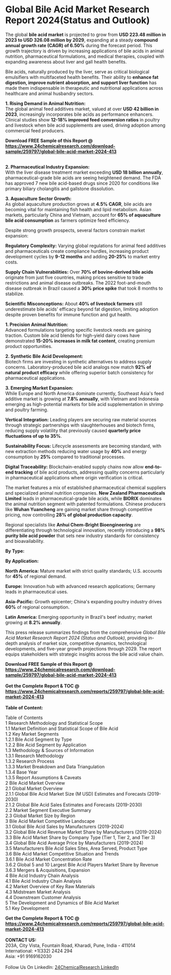 <h1>Global Bile Acid Market Research Report 2024(Status and Outlook)</h1><p>The global <strong>bile acid market</strong> is projected to grow from <strong>USD 223.48 million in 2023 to USD 326.08 million by 2029</strong>, expanding at a steady <strong>compound annual growth rate (CAGR) of 6.50%</strong> during the forecast period. This growth trajectory is driven by increasing applications of bile acids in animal nutrition, pharmaceutical formulations, and medical therapies, coupled with expanding awareness about liver and gall health benefits.</p><p>Bile acids, naturally produced by the liver, serve as critical biological emulsifiers with multifaceted health benefits. Their ability to <strong>enhance fat digestion, improve nutrient absorption, and support liver function</strong> has made them indispensable in therapeutic and nutritional applications across healthcare and animal husbandry sectors.</p><p><strong>1. Rising Demand in Animal Nutrition:</strong><br>
The global animal feed additives market, valued at over <strong>USD 42 billion in 2023</strong>, increasingly incorporates bile acids as performance enhancers. Clinical studies show <strong>12-18% improved feed conversion ratios</strong> in poultry and livestock when bile acid supplements are used, driving adoption among commercial feed producers.</p><div><b>Download FREE Sample of this Report @ 
            <a href="https://www.24chemicalresearch.com/download-sample/259797/global-bile-acid-market-2024-413">
            https://www.24chemicalresearch.com/download-sample/259797/global-bile-acid-market-2024-413</a></b></div><br><p><strong>2. Pharmaceutical Industry Expansion:</strong><br>
With the liver disease treatment market exceeding <strong>USD 18 billion annually</strong>, pharmaceutical-grade bile acids are seeing heightened demand. The FDA has approved 7 new bile acid-based drugs since 2020 for conditions like primary biliary cholangitis and gallstone dissolution.</p><p><strong>3. Aquaculture Sector Growth:</strong><br>
As global aquaculture production grows at <strong>4.5% CAGR</strong>, bile acids are becoming vital for maintaining fish health and lipid metabolism. Asian markets, particularly China and Vietnam, account for <strong>65% of aquaculture bile acid consumption</strong> as farmers optimize feed efficiency.</p><p>Despite strong growth prospects, several factors constrain market expansion:</p><p><strong>Regulatory Complexity:</strong> Varying global regulations for animal feed additives and pharmaceuticals create compliance hurdles, increasing product development cycles by <strong>9-12 months</strong> and adding <strong>20-25%</strong> to market entry costs.</p><p><strong>Supply Chain Vulnerabilities:</strong> Over <strong>70% of bovine-derived bile acids</strong> originate from just five countries, making prices sensitive to trade restrictions and animal disease outbreaks. The 2022 foot-and-mouth disease outbreak in Brazil caused a <strong>30% price spike</strong> that took 8 months to stabilize.</p><p><strong>Scientific Misconceptions:</strong> About <strong>40% of livestock farmers</strong> still underestimate bile acids' efficacy beyond fat digestion, limiting adoption despite proven benefits for immune function and gut health.</p><p><strong>1. Precision Animal Nutrition:</strong><br>
Advanced formulations targeting specific livestock needs are gaining traction. Custom bile acid blends for high-yield dairy cows have demonstrated <strong>15-20% increases in milk fat content</strong>, creating premium product opportunities.</p><p><strong>2. Synthetic Bile Acid Development:</strong><br>
Biotech firms are investing in synthetic alternatives to address supply concerns. Laboratory-produced bile acid analogs now match <strong>92% of natural product efficacy</strong> while offering superior batch consistency for pharmaceutical applications.</p><p><strong>3. Emerging Market Expansion:</strong><br>
While Europe and North America dominate currently, Southeast Asia's feed additive market is growing at <strong>7.8% annually</strong>, with Vietnam and Indonesia emerging as high-potential markets for bile acid supplementation in shrimp and poultry farming.</p><p><strong>Vertical Integration:</strong> Leading players are securing raw material sources through strategic partnerships with slaughterhouses and biotech firms, reducing supply volatility that previously caused <strong>quarterly price fluctuations of up to 35%</strong>.</p><p><strong>Sustainability Focus:</strong> Lifecycle assessments are becoming standard, with new extraction methods reducing water usage by <strong>40%</strong> and energy consumption by <strong>25%</strong> compared to traditional processes.</p><p><strong>Digital Traceability:</strong> Blockchain-enabled supply chains now allow <strong>end-to-end tracking</strong> of bile acid products, addressing quality concerns particularly in pharmaceutical applications where origin verification is critical.</p><p>The market features a mix of established pharmaceutical chemical suppliers and specialized animal nutrition companies. <strong>New Zealand Pharmaceuticals Limited</strong> leads in pharmaceutical-grade bile acids, while <strong>BIORIX</strong> dominates the animal nutrition segment with patented formulations. Chinese producers like <strong>Wuhan Yuancheng</strong> are gaining market share through competitive pricing, now controlling <strong>28% of global production capacity</strong>.</p><p>Regional specialists like <strong>Anhui Chem-Bright Bioengineering</strong> are differentiating through technological innovation, recently introducing a <strong>98% purity bile acid powder</strong> that sets new industry standards for consistency and bioavailability.</p><p><strong>By Type:</strong></p><p><strong>By Application:</strong></p><p><strong>North America:</strong> Mature market with strict quality standards; U.S. accounts for <strong>45%</strong> of regional demand.</p><p><strong>Europe:</strong> Innovation hub with advanced research applications; Germany leads in pharmaceutical uses.</p><p><strong>Asia-Pacific:</strong> Growth epicenter; China's expanding poultry industry drives <strong>60%</strong> of regional consumption.</p><p><strong>Latin America:</strong> Emerging opportunity in Brazil's beef industry; market growing at <strong>8.2% annually</strong>.</p><p>This press release summarizes findings from the comprehensive <em>Global Bile Acid Market Research Report 2024 (Status and Outlook)</em>, providing in-depth analysis of market size, competitive dynamics, technological developments, and five-year growth projections through 2029. The report equips stakeholders with strategic insights across the bile acid value chain.</p><div><b>Download FREE Sample of this Report @ 
            <a href="https://www.24chemicalresearch.com/download-sample/259797/global-bile-acid-market-2024-413">
            https://www.24chemicalresearch.com/download-sample/259797/global-bile-acid-market-2024-413</a></b></div><br><div><b>Get the Complete Report & TOC @ 
            <a href="https://www.24chemicalresearch.com/reports/259797/global-bile-acid-market-2024-413">
            https://www.24chemicalresearch.com/reports/259797/global-bile-acid-market-2024-413</a></b></div><br>
            <b>Table of Content:</b><p>Table of Contents<br />
1 Research Methodology and Statistical Scope<br />
1.1 Market Definition and Statistical Scope of Bile Acid<br />
1.2 Key Market Segments<br />
1.2.1 Bile Acid Segment by Type<br />
1.2.2 Bile Acid Segment by Application<br />
1.3 Methodology & Sources of Information<br />
1.3.1 Research Methodology<br />
1.3.2 Research Process<br />
1.3.3 Market Breakdown and Data Triangulation<br />
1.3.4 Base Year<br />
1.3.5 Report Assumptions & Caveats<br />
2 Bile Acid Market Overview<br />
2.1 Global Market Overview<br />
2.1.1 Global Bile Acid Market Size (M USD) Estimates and Forecasts (2019-2030)<br />
2.1.2 Global Bile Acid Sales Estimates and Forecasts (2019-2030)<br />
2.2 Market Segment Executive Summary<br />
2.3 Global Market Size by Region<br />
3 Bile Acid Market Competitive Landscape<br />
3.1 Global Bile Acid Sales by Manufacturers (2019-2024)<br />
3.2 Global Bile Acid Revenue Market Share by Manufacturers (2019-2024)<br />
3.3 Bile Acid Market Share by Company Type (Tier 1, Tier 2, and Tier 3)<br />
3.4 Global Bile Acid Average Price by Manufacturers (2019-2024)<br />
3.5 Manufacturers Bile Acid Sales Sites, Area Served, Product Type<br />
3.6 Bile Acid Market Competitive Situation and Trends<br />
3.6.1 Bile Acid Market Concentration Rate<br />
3.6.2 Global 5 and 10 Largest Bile Acid Players Market Share by Revenue<br />
3.6.3 Mergers & Acquisitions, Expansion<br />
4 Bile Acid Industry Chain Analysis<br />
4.1 Bile Acid Industry Chain Analysis<br />
4.2 Market Overview of Key Raw Materials<br />
4.3 Midstream Market Analysis<br />
4.4 Downstream Customer Analysis<br />
5 The Development and Dynamics of Bile Acid Market <br />
5.1 Key Development</p><div><b>Get the Complete Report & TOC @ 
            <a href="https://www.24chemicalresearch.com/reports/259797/global-bile-acid-market-2024-413">
            https://www.24chemicalresearch.com/reports/259797/global-bile-acid-market-2024-413</a></b></div><br><b>CONTACT US:</b><br>
            203A, City Vista, Fountain Road, Kharadi, Pune, India - 411014<br>
            International: +1(332) 2424 294<br>
            Asia: +91 9169162030 <br><br>
            Follow Us On LinkedIn: <a href="https://www.linkedin.com/company/24chemicalresearch/">24ChemicalResearch LinkedIn</a>